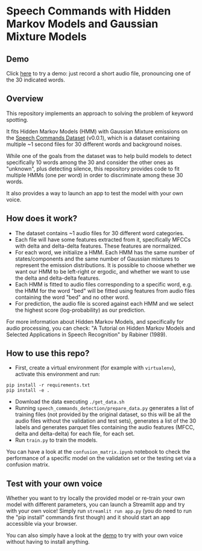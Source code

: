 # Speech Commands with Hidden Markov Models and Gaussian Mixture Models

## Demo

Click [here](https://huggingface.co/spaces/reynaldhavard/speech-commands-with-hmm) to try a demo: just record a short audio file, pronouncing one of the 30 indicated words.

## Overview

This repository implements an approach to solving the problem of keyword spotting.

It fits Hidden Markov Models (HMM) with Gaussian Mixture emissions on the [Speech Commands Dataset](https://research.google/blog/launching-the-speech-commands-dataset/) (v0.0.1), which is a dataset containing multiple ~1 second files for 30 different words and background noises.

While one of the goals from the dataset was to help build models to detect specifically 10 words among the 30 and consider the other ones as "unknown", plus detecting silence, this repository provides code to fit multiple HMMs (one per word) in order to discriminate among these 30 words. 

It also provides a way to launch an app to test the model with your own voice.

## How does it work?

- The dataset contains ~1 audio files for 30 different word categories.
- Each file will have some features extracted from it, specifically MFCCs with delta and delta-delta features. These features are normalized.
- For each word, we initialize a HMM. Each HMM has the same number of states/components and the same number of Gaussian mixtures to represent the emission distributions. It is possible to choose whether we want our HMM to be left-right or ergodic, and whether we want to use the delta and delta-delta features.
- Each HMM is fitted to audio files corresponding to a specific word, e.g. the HMM for the word "bed" will be fitted using features from audio files containing the word "bed" and no other word.
- For prediction, the audio file is scored against each HMM and we select the highest score (log-probability) as our prediction.

For more information about Hidden Markov Models, and specifically for audio processing, you can check: "A Tutorial on Hidden Markov Models and Selected Applications in Speech Recognition" by Rabiner (1989).


## How to use this repo?

- First, create a virtual environment (for example with `virtualenv`), activate this environment and run:
```
pip install -r requirements.txt
pip install -e .
```
- Download the data executing `./get_data.sh`
- Running `speech_commands_detection/prepare_data.py` generates a list of training files (not provided by the original dataset, so this will be all the audio files without the validation and test sets), generates a list of the 30 labels and generates parquet files containing the audio features (MFCC, delta and delta-delta) for each file, for each set.
- Run `train.py` to train the models.

You can have a look at the `confusion_matrix.ipynb` notebook to check the performance of a specific model on the validation set or the testing set via a confusion matrix.


## Test with your own voice

Whether you want to try locally the provided model or re-train your own model with different parameters, you can launch a Streamlit app and try with your own voice! Simply run `streamlit run app.py` (you do need to run the "pip install" commands first though) and it should start an app accessible via your browser.

You can also simply have a look at the [demo](https://huggingface.co/spaces/reynaldhavard/speech-commands-with-hmm) to try with your own voice without having to install anything.